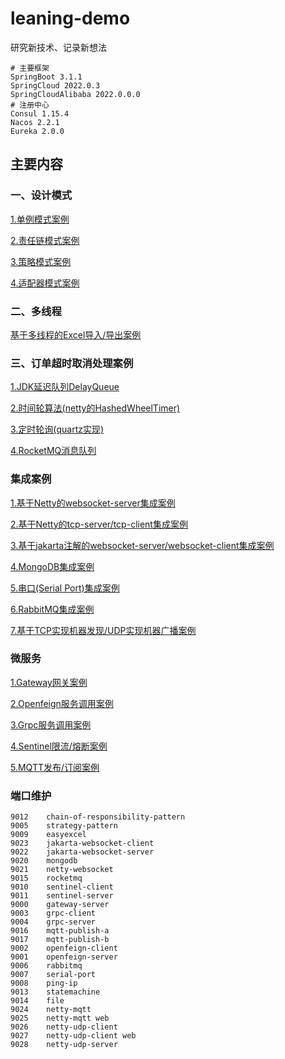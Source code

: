 # leaning-demo

研究新技术、记录新想法

```shell
# 主要框架
SpringBoot 3.1.1
SpringCloud 2022.0.3
SpringCloudAlibaba 2022.0.0.0
# 注册中心
Consul 1.15.4
Nacos 2.2.1
Eureka 2.0.0
```

## 主要内容

### 一、设计模式

[1.单例模式案例](./spring-boot/spring-boot-design-pattern/singleton-pattern)

[2.责任链模式案例](./spring-boot/spring-boot-design-pattern/chain-of-responsibility-pattern)

[3.策略模式案例](./spring-boot/spring-boot-design-pattern/strategy-pattern)

[4.适配器模式案例](./spring-boot/spring-boot-design-pattern/adapter-pattern)

### 二、多线程

[基于多线程的Excel导入/导出案例](./spring-boot/spring-boot-easyexcel)

### 三、订单超时取消处理案例

[1.JDK延迟队列DelayQueue](./spring-boot/spring-boot-order-timeout/src/main/java/com/luckykuang/order/delayed)

[2.时间轮算法(netty的HashedWheelTimer)](./spring-boot/spring-boot-order-timeout/src/main/java/com/luckykuang/order/netty)

[3.定时轮询(quartz实现)](./spring-boot/spring-boot-order-timeout/src/main/java/com/luckykuang/order/quartz)

[4.RocketMQ消息队列](./spring-boot/spring-boot-order-timeout/src/main/java/com/luckykuang/order/rocketmq)

### 集成案例

[1.基于Netty的websocket-server集成案例](./spring-boot/spring-boot-netty-websocket)

[2.基于Netty的tcp-server/tcp-client集成案例](./spring-boot/spring-boot-netty-tcp)

[3.基于jakarta注解的websocket-server/websocket-client集成案例](./spring-boot/spring-boot-jakarta-websocket)

[4.MongoDB集成案例](./spring-boot/spring-boot-mongodb)

[5.串口(Serial Port)集成案例](./spring-boot/spring-boot-serial-port)

[6.RabbitMQ集成案例](./spring-boot/spring-boot-rabbitmq)

[7.基于TCP实现机器发现/UDP实现机器广播案例](./spring-boot/spring-boot-ping-ip)

### 微服务

[1.Gateway网关案例](./spring-cloud/spring-cloud-gateway)

[2.Openfeign服务调用案例](./spring-cloud/spring-cloud-openfeign)

[3.Grpc服务调用案例](./spring-cloud/spring-cloud-grpc)

[4.Sentinel限流/熔断案例](./spring-cloud/spring-cloud-alibaba-sentinel)

[5.MQTT发布/订阅案例](./spring-cloud/spring-cloud-mqtt)

### 端口维护
```text
9012	chain-of-responsibility-pattern
9005	strategy-pattern
9009	easyexcel
9023	jakarta-websocket-client
9022	jakarta-websocket-server
9020	mongodb
9021	netty-websocket
9015	rocketmq
9010	sentinel-client
9011	sentinel-server
9000	gateway-server
9003	grpc-client
9004	grpc-server
9016	mqtt-publish-a
9017	mqtt-publish-b
9002	openfeign-client
9001	openfeign-server
9006    rabbitmq
9007    serial-port
9008    ping-ip
9013    statemachine
9014    file
9024    netty-mqtt
9025    netty-mqtt web
9026    netty-udp-client
9027    netty-udp-client web
9028    netty-udp-server
```